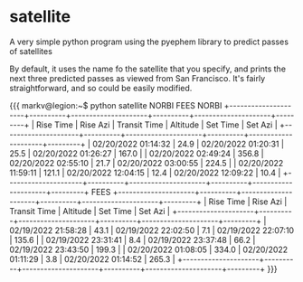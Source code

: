 # satellite
A very simple python program using the pyephem library to predict passes of satellites

By default, it uses the name fo the satellite that you specify, and prints the next
three predicted passes as viewed from San Francisco.  It's fairly straightforward,
and so could be easily modified.

{{{
markv@legion:~$ python satellite NORBI FEES 
NORBI
+---------------------+----------+---------------------+----------+---------------------+---------+
|      Rise Time      | Rise Azi |     Transit Time    | Altitude |       Set Time      | Set Azi |
+---------------------+----------+---------------------+----------+---------------------+---------+
| 02/20/2022 01:14:32 |   24.9   | 02/20/2022 01:20:31 |   25.5   | 02/20/2022 01:26:27 |  167.0  |
| 02/20/2022 02:49:24 |  356.8   | 02/20/2022 02:55:10 |   21.7   | 02/20/2022 03:00:55 |  224.5  |
| 02/20/2022 11:59:11 |  121.1   | 02/20/2022 12:04:15 |   12.4   | 02/20/2022 12:09:22 |   10.4  |
+---------------------+----------+---------------------+----------+---------------------+---------+
FEES
+---------------------+----------+---------------------+----------+---------------------+---------+
|      Rise Time      | Rise Azi |     Transit Time    | Altitude |       Set Time      | Set Azi |
+---------------------+----------+---------------------+----------+---------------------+---------+
| 02/19/2022 21:58:28 |   43.1   | 02/19/2022 22:02:50 |    7.1   | 02/19/2022 22:07:10 |  135.6  |
| 02/19/2022 23:31:41 |    8.4   | 02/19/2022 23:37:48 |   66.2   | 02/19/2022 23:43:50 |  199.3  |
| 02/20/2022 01:08:05 |  334.0   | 02/20/2022 01:11:29 |    3.8   | 02/20/2022 01:14:52 |  265.3  |
+---------------------+----------+---------------------+----------+---------------------+---------+
}}}
